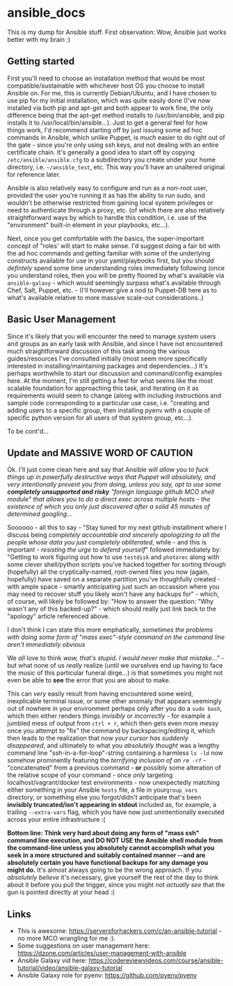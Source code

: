 # ansible_docs

This is my dump for Ansible stuff. First observation: Wow, Ansible just works better with my brain :)

## Getting started

First you'll need to choose an installation method that would be most compatible/sustainable with whichever host OS you choose to install Ansible on.  For me, this is currently Debian/Ubuntu, and I have chosen to use pip for my initial installation, which was quite easily done (I've now installed via both pip and apt-get and both appear to work fine, the only difference being that the apt-get method installs to /usr/bin/ansible, and pip installs it to /usr/local/bin/ansible...). Just to get a general feel for how things work, I'd recommend starting off by just issuing some ad hoc commands in Ansible, which unlike Puppet, is *much* easier to do right out of the gate - since you're only using ssh keys, and not dealing with an entire certificate chain.  It's generally a good idea to start off by copying `/etc/ansible/ansible.cfg` to a subdirectory you create under your home directory, i.e. `~/ansible_test`, etc.  This way you'll have an unaltered original for reference later.

Ansible is also relatively easy to configure and run as a non-root user, provided the user you're running it as has the ability to run sudo, and wouldn't be otherwise restricted from gaining local system privileges or need to authenticate through a proxy, etc. (of which there are also relatively straightforward ways by which to handle this condition, i.e. use of the "environment" built-in element in your playbooks, etc...).

Next, once you get comfortable with the basics, the super-important concept of "roles' will start to make sense.  I'd suggest doing a fair bit with the ad hoc commands and getting familiar with some of the underlying constructs available for use in your yaml/playbooks first, but you should *defintely* spend some time understanding roles immediately following (once you understand roles, then you will be pretty floored by what's available via `ansible-galaxy` - which would seemingly surpass what's available through Chef, Salt, Puppet, etc. - (I'll however give a nod to Puppet-DB here as to what's available relative to more massive scale-out considerations..)

## Basic User Management
Since it's likely that you will encounter the need to manage system users and groups as an early task with Ansible, and since I have not encountered much straightforward discussion of this task among the various guides/resources I've consulted initially (most seem more specifically interested in installing/maintaining packages and dependencies...) It's perhaps worthwhile to start our discussion and command/config examples here. At the moment, I'm still getting a feel for what seems like the most scalable foundation for approaching this task, and iterating on it as requirements would seem to change (along with including instructions and sample code corresponding to a particular use case, i.e. "creating and adding users to a specific group, then installing pyenv with a couple of specific python version for all users of that system group, etc...).

To be cont'd...

## **Update and MASSIVE WORD OF CAUTION**

Ok. I'll just come clean here and say that Ansible *will allow you to fuck things up in powerfully destructive ways that Puppet will absolutely, and very intentionally prevent you from doing, unless you say, opt to use some **completely unsupported and risky** "foreign language github MCO shell module" that allows you to do a direct exec across multiple hosts - the existence of which you only just discovered after a solid 45 minutes of determined googling...*

Soooooo - all this to say - "Stay tuned for my next github installment where I discuss being *completely accountable and sincerely apologizing to all the people whose data you just completely obliterated*, while - and this is important - *resisting the urge to defend yourself*" followed immediately by: "Getting to work figuring out how to use `testdisk` and `photorec` along with some clever shell/python scripts you've hacked together for sorting through (hopefully) all the cryptically-named, root-owned files you now (again, hopefully) have saved on a separate partition you've thoughfully created - with ample space - smartly anticipating just such an occassion where you may need to recover stuff you likely won't have any backups for" - which, of course, will likely be followed by: "How to answer the question: "Why wasn't any of this backed-up?" - which should really just link back to the "apology" article referenced above.

I don't think I can state this more emphatically, *sometimes the problems with doing some form of "mass exec"-style command on the command line aren't immediately obvious* 

We *all* love to think *wow, that's stupid. I would never make that mistake..."* - but what none of us *really* realize (until we ourselves end up having to face the music of this particular funeral dirge...) is that sometimes you might not even be able to **see** the error that you are about to make.  

This can *very* easily result from having encountered some weird, inexplicable terminal issue, or some other anomaly that appears seemingly out of nowhere in your environment perhaps only after you do a `sudo bash`, which then either renders things *invisibly* or *incorrectly* - for example a jumbled mess of output from `ctrl + r`, which then gets even more messy once you attempt to "fix" the command by backspacing/editing it, which then leads to the realization that now *your cursor has suddenly disappeared*, and ultimately to what you *absolutely thought* was a lengthy command line "ssh-in-a-for-loop"-string containing a harmless `ls -ld` now somehow prominently featuring the *terrifying inclusion of an `rm -rf`* - "concatenated" from a previous command - **or** possibly some alteration of the relative scope of your command - once *only* targeting localhost/vagrant/docker test environments - now unexpectedly matching either something in your Ansible `hosts` file, a file in your`group_vars` directory, or something else you forgot/didn't anticipate that's been **invisibly truncated/isn't appearing in stdout** included as, for example, a trailing `--extra-vars` flag, which you have now just unintentionally executed across your entire infrastructure :( 

**Bottom line: Think very hard about doing any form of "mass ssh" command line execution, and DO NOT USE the Ansible shell module from the command-line unless you absolutely cannot accomplish what you seek in a more structured and suitably contained manner --and are absolutely certain you have functional backups for any damage you might do.** It's almost always going to be the wrong approach.  If you *absolutely believe* it's necessary, give yourself the rest of the day to think about it before you pull the trigger, since you might not *actually see* that the gun is pointed directly at your head :(


## Links
- This is awesome: https://serversforhackers.com/c/an-ansible-tutorial - no more MCO wrangling for me :).
- Some suggestions on user management here: https://dzone.com/articles/user-management-with-ansible
- Ansible Galaxy vid here: https://codereviewvideos.com/course/ansible-tutorial/video/ansible-galaxy-tutorial
- Ansible Galaxy role for pyenv: https://github.com/pyenv/pyenv
